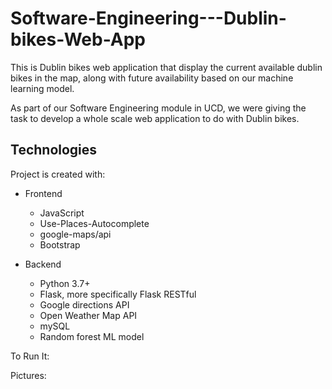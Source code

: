 # Software-Engineering---Dublin-bikes-Web-App

This is Dublin bikes web application that display the current available dublin bikes in the map, along with future availability based on our machine learning model.


As part of our Software Engineering module in UCD, we were giving the task to develop a whole scale web application to do with Dublin bikes.

## Technologies

Project is created with:

- Frontend
  - JavaScript
  - Use-Places-Autocomplete
  - google-maps/api
  - Bootstrap
  
- Backend
  - Python 3.7+
  - Flask, more specifically Flask RESTful
  - Google directions API
  - Open Weather Map API
  - mySQL
  - Random forest ML model

To Run It:



Pictures:
